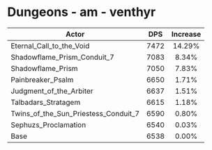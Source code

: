 # Dungeons - am - venthyr
| Actor | DPS | Increase |
|---|:---:|:---:|
|Eternal_Call_to_the_Void|7472|14.29%|
|Shadowflame_Prism_Conduit_7|7083|8.34%|
|Shadowflame_Prism|7050|7.83%|
|Painbreaker_Psalm|6650|1.71%|
|Judgment_of_the_Arbiter|6637|1.51%|
|Talbadars_Stratagem|6615|1.18%|
|Twins_of_the_Sun_Priestess_Conduit_7|6590|0.80%|
|Sephuzs_Proclamation|6540|0.03%|
|Base|6538|0.00%|
